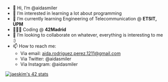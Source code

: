 - 👋 Hi, I’m @aidasmiler
- 👀 I’m interested in learning a lot about programming
- 🌱 I’m currently learning Engineering of Telecommunication @ **ETSIT, UPM** 
- 👩🏻‍💻 Coding @ **42Madrid**
- 💞️ I’m looking to collaborate on whatever, everything is interesting to me :)
- 📫 How to reach me: 
  - Via email: aida.rodriguez.perez.1211@gmail.com
  - Via Twitter: @aidasmiler
  - Via Instagram: @aidasmiler
 
[![jaeskim's 42 stats](https://badge42.herokuapp.com/api/stats/airodrig)](https://github.com/JaeSeoKim/badge42)
<!---
aidasmiler/aidasmiler is a ✨ special ✨ repository because its `README.md` (this file) appears on your GitHub profile.
You can click the Preview link to take a look at your changes.
--->
